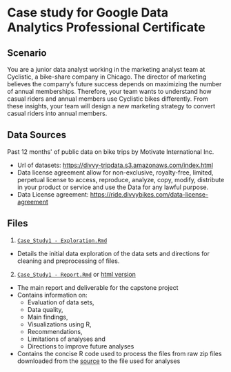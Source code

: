 # Case study for Google Data Analytics Professional Certificate

## Scenario
You are a junior data analyst working in the marketing analyst team at Cyclistic, a bike-share company in Chicago. The director of marketing believes the company’s future success depends on maximizing the number of annual memberships. Therefore, your team wants to understand how casual riders and annual members use Cyclistic bikes differently. From these insights, your team will design a new marketing strategy to convert casual riders into annual members.  

## Data Sources 

Past 12 months' of public data on bike trips by Motivate International Inc.   
- Url of datasets: https://divvy-tripdata.s3.amazonaws.com/index.html  
- Data license agreement allow for non-exclusive, royalty-free, limited, perpetual license to access, reproduce, analyze, copy, modify, distribute in your product or service and use the Data for any lawful purpose.   
- Data License agreement: https://ride.divvybikes.com/data-license-agreement  

## Files 

1. [`Case_Study1 - Exploration.Rmd`](EDA/Case_Study1-Exploration.Rmd)
  - Details the initial data exploration of the data sets and directions for cleaning and preprocessing of files. 

2. [`Case_Study1 - Report.Rmd`](Case_Study1-Report.Rmd) or [html version](https://htmlpreview.github.io/?https://github.com/py3lee/google_analytics_capstone/blob/main/EDA/Case_Study1-Report.html)
  - The main report and deliverable for the capstone project 
  - Contains information on:
      - Evaluation of data sets, 
      - Data quality, 
      - Main findings, 
      - Visualizations using R,
      - Recommendations, 
      - Limitations of analyses and 
      - Directions to improve future analyses
  - Contains the concise R code used to process the files from raw zip files downloaded from the [source](https://divvy-tripdata.s3.amazonaws.com/index.html) to the file used for analyses

